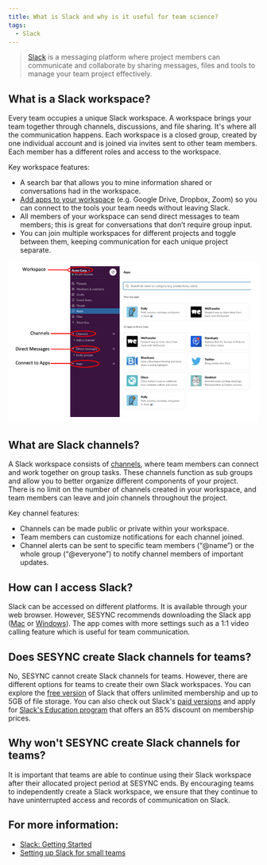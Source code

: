 ```yaml
---
title: What is Slack and why is it useful for team science? 
tags:
  - Slack 
---
```


> [Slack](https://slack.com/help/articles/115004071768-What-is-Slack-) is a messaging platform where project members can communicate and collaborate by sharing messages, files and tools to manage your team project effectively. 

## What is a Slack workspace?

Every team occupies a unique Slack workspace.  A workspace brings your team together through channels, discussions, and file sharing.  It's where all the communication happens.  Each workspace is a closed group, created by one individual account and is joined via invites sent to other team members. Each member has a different roles and access to the workspace. 

Key workspace features: 
* A search bar that allows you to mine information shared or conversations had in the workspace. 
* [Add apps to your workspace](https://slack.com/help/articles/360001537467-Guide-to-apps-in-Slack) (e.g. Google Drive, Dropbox, Zoom) so you can connect to the tools your team needs without leaving Slack.  
* All members of your workspace can send direct messages to team members; this is great for conversations that don’t require group input.   
* You can join multiple workspaces for different projects and toggle between them, keeping communication for each unique project separate.  

![Slack Workspace](/assets/images/Slack_FAQ.png)

## What are Slack channels? 

A Slack workspace consists of [channels](https://slack.com/help/articles/360017938993-What-is-a-channel), where team members can connect and work together on group tasks.  These channels function as sub groups and allow you to better organize different components of your project. There is no limit on the number of channels created in your workspace, and team members can leave and join channels throughout the project. 

Key channel features:
* Channels can be made public or private within your workspace. 
* Team members can customize notifications for each channel joined.  
* Channel alerts can be sent to specific team members (“@name”) or the whole group (“@everyone”) to notify channel members of important updates. 

## How can I access Slack? 

Slack can be accessed on different platforms.  It is available through your web browser.  However, SESYNC recommends downloading the Slack app ([Mac](https://slack.com/help/articles/207677868-Download-Slack-for-Mac) or [Windows](https://slack.com/help/articles/209038037-Download-Slack-for-Windows)).  The app comes with more settings such as a 1:1 video calling feature which is useful for team communication. 

## Does SESYNC create Slack channels for teams? 

No, SESYNC cannot create Slack channels for teams.  However, there are different options for teams to create their own Slack workspaces. You can explore the [free version](https://slack.com/help/articles/115002422943-Message-file-and-app-limits-on-the-free-version-of-Slack) of Slack that offers unlimited membership and up to 5GB of file storage. You can also check out Slack's [paid versions](https://app.slack.com/plans/T03P8PL7Q) and apply for [Slack's Education program](https://slack.com/help/articles/206646877-Apply-for-the-Slack-for-Education-discount) that offers an 85% discount on membership prices. 

## Why won't SESYNC create Slack channels for teams? 

It is important that teams are able to continue using their Slack workspace after their allocated project period at SESYNC ends.  By encouraging teams to independently create a Slack workspace, we ensure that they continue to have uninterrupted access and records of communication on Slack. 

## For more information: 

- [Slack: Getting Started](https://slack.com/help/categories/360000049043) 
- [Setting up Slack for small teams](https://slack.com/blog/collaboration/setting-up-slack-for-small-teams)
